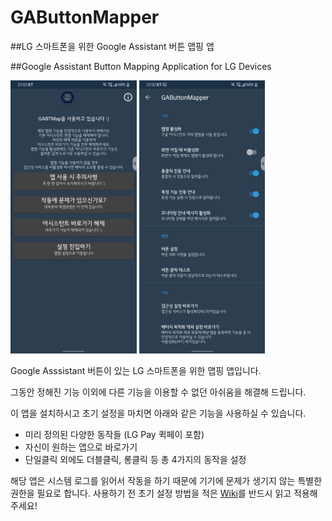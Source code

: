 # GAButtonMapper
##LG 스마트폰을 위한 Google Assistant 버튼 맵핑 앱

##Google Assistant Button Mapping Application for LG Devices



<img alt="1.png" src="https://github.com/URK96/GAButtonMapper/blob/master/Image/1.png" style="max-width: 40%">
<img alt="2.png" src="https://github.com/URK96/GAButtonMapper/blob/master/Image/2.png" style="max-width: 40%">



Google Asssistant 버튼이 있는 LG 스마트폰을 위한 맵핑 앱입니다.

그동안 정해진 기능 이외에 다른 기능을 이용할 수 없던 아쉬움을 해결해 드립니다.

이 앱을 설치하시고 초기 설정을 마치면 아래와 같은 기능을 사용하실 수 있습니다.

- 미리 정의된 다양한 동작들 (LG Pay 퀵페이 포함)
- 자신이 원하는 앱으로 바로가기
- 단일클릭 외에도 더블클릭, 롱클릭 등 총 4가지의 동작을 설정



해당 앱은 시스템 로그를 읽어서 작동을 하기 때문에 기기에 문제가 생기지 않는 특별한 권한을 필요로 합니다.
사용하기 전 초기 설정 방법을 적은 [Wiki](https://github.com/URK96/GAButtonMapper/wiki)를 반드시 읽고 적용해주세요!